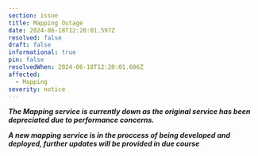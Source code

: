 ```yaml
---
section: issue
title: Mapping Outage
date: 2024-06-18T12:20:01.597Z
resolved: false
draft: false
informational: true
pin: false
resolvedWhen: 2024-06-18T12:20:01.606Z
affected:
  - Mapping
severity: notice
---
```

***T﻿he Mapping service is currently down as the original service has been depreciated due to performance concerns.***

***A﻿ new mapping service is in the proccess of being developed and deployed, further updates will be provided in due course***